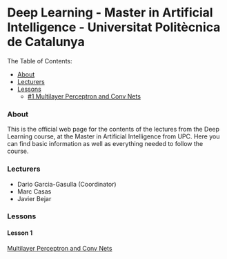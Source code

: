 # Deep Learning - Master in Artificial Intelligence - Universitat Politècnica de Catalunya

The Table of Contents:

- [About](#about)
- [Lecturers](#lecturers)
- [Lessons](#lessons)
    - [#1 Multilayer Perceptron and Conv Nets](#mlp_convnets)

<a name='about'></a>
### About
This is the official web page for the contents of the lectures from the Deep Learning course, at the Master in Artificial Intelligence from UPC. Here you can find basic information as well as everything needed to follow the course.


<a name='lecturers'></a>
### Lecturers
- Dario Garcia-Gasulla (Coordinator)
- Marc Casas
- Javier Bejar

<a name='lessons'></a>
### Lessons

#### Lesson 1
[Multilayer Perceptron and Conv Nets](mlp-convnets/)
